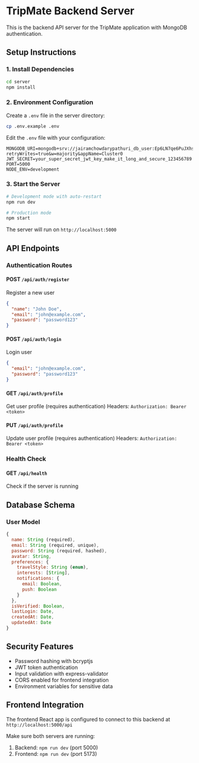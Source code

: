 # TripMate Backend Server

This is the backend API server for the TripMate application with MongoDB authentication.

## Setup Instructions

### 1. Install Dependencies
```bash
cd server
npm install
```

### 2. Environment Configuration
Create a `.env` file in the server directory:
```bash
cp .env.example .env
```

Edit the `.env` file with your configuration:
```env
MONGODB_URI=mongodb+srv://jairamchowdarypathuri_db_user:Ep6LN7qe6PuJXhsg@cluster0.3zqorqi.mongodb.net/?retryWrites=true&w=majority&appName=Cluster0
JWT_SECRET=your_super_secret_jwt_key_make_it_long_and_secure_123456789
PORT=5000
NODE_ENV=development
```

### 3. Start the Server
```bash
# Development mode with auto-restart
npm run dev

# Production mode
npm start
```

The server will run on `http://localhost:5000`

## API Endpoints

### Authentication Routes

#### POST `/api/auth/register`
Register a new user
```json
{
  "name": "John Doe",
  "email": "john@example.com",
  "password": "password123"
}
```

#### POST `/api/auth/login`
Login user
```json
{
  "email": "john@example.com",
  "password": "password123"
}
```

#### GET `/api/auth/profile`
Get user profile (requires authentication)
Headers: `Authorization: Bearer <token>`

#### PUT `/api/auth/profile`
Update user profile (requires authentication)
Headers: `Authorization: Bearer <token>`

### Health Check
#### GET `/api/health`
Check if the server is running

## Database Schema

### User Model
```javascript
{
  name: String (required),
  email: String (required, unique),
  password: String (required, hashed),
  avatar: String,
  preferences: {
    travelStyle: String (enum),
    interests: [String],
    notifications: {
      email: Boolean,
      push: Boolean
    }
  },
  isVerified: Boolean,
  lastLogin: Date,
  createdAt: Date,
  updatedAt: Date
}
```

## Security Features

- Password hashing with bcryptjs
- JWT token authentication
- Input validation with express-validator
- CORS enabled for frontend integration
- Environment variables for sensitive data

## Frontend Integration

The frontend React app is configured to connect to this backend at `http://localhost:5000/api`

Make sure both servers are running:
1. Backend: `npm run dev` (port 5000)
2. Frontend: `npm run dev` (port 5173)
